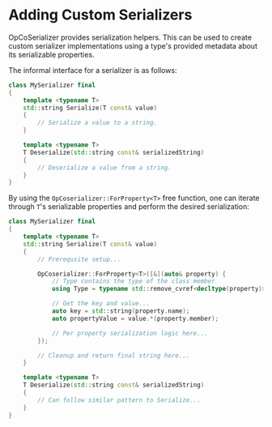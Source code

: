 # Adding Custom Serializers

OpCoSerializer provides serialization helpers.
This can be used to create custom serializer implementations using a type's
provided metadata about its serializable properties.

The informal interface for a serializer is as follows:

```cpp
class MySerializer final
{
    template <typename T>
    std::string Serialize(T const& value)
    {
        // Serialize a value to a string.
    }

    template <typename T>
    T Deserialize(std::string const& serializedString)
    {
        // Deserialize a value from a string.
    }
}
```

By using the `OpCoserializer::ForProperty<T>` free function, one can iterate through
`T`'s serializable properties and perform the desired serialization:

```cpp
class MySerializer final
{
    template <typename T>
    std::string Serialize(T const& value)
    {
        // Prerequsite setup...

        OpCoserializer::ForProperty<T>([&](auto& property) {
            // Type contains the type of the class member
            using Type = typename std::remove_cvref<decltype(property)>::type::Type;

            // Get the key and value...
            auto key = std::string(property.name);
            auto propertyValue = value.*(property.member);

            // Per property serialization logic here...
        });

        // Cleanup and return final string here...
    }

    template <typename T>
    T Deserialize(std::string const& serializedString)
    {
        // Can follow similar pattern to Serialize...
    }
}
```
